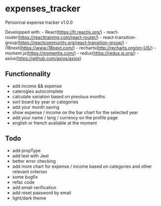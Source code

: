 # expenses_tracker

Personnal expense tracker v1.0.0

Developped with: 
	- React(https://fr.reactjs.org/)
	- react-router(https://reacttraining.com/react-router/)
	- react-transition-group(https://reactcommunity.org/react-transition-group/)
	- i18next(https://www.i18next.com/) 
	- recharts(http://recharts.org/en-US/)
	- moment.js(https://momentjs.com/)
	- redux(https://redux.js.org/)
	- axios(https://github.com/axios/axios)


## Functionnality

 - add income && expense
 - caterogies autocomplete
 - calculate variation based on previous months
 - sort board by year or categories
 - add your month saving
 - show expense / income on the bar chart for the selected year
 - add your name / lang / currency on the profile page
 - english or french available at the moment


## Todo

 - add propType
 - add test with Jest
 - better error checking
 - add more chart for expense / income based on categories and other relevant criterion
 - some bugfix
 - refac code
 - add email verification
 - add reset password by email
 - light/dark theme